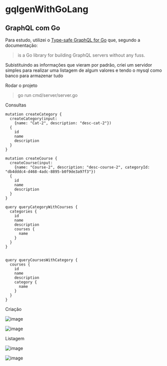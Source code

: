 # gqlgenWithGoLang
## GraphQL com Go

Para estudo, utilizei o [Type-safe GraphQL for Go](https://gqlgen.com/) que, segundo a documentação: 

> is a Go library for building GraphQL servers without any fuss.

Subistituindo as informações que vieram por padrão, criei um servidor simples para realizar uma listagem de algum valores e tendo o mysql como banco para armazenar tudo

Rodar o projeto

> go run cmd/server/server.go

Consultas


```
mutation createCategory {
  createCategory(input:
    {name: "Cat-2", description: "desc-cat-2"}) 
  {
  	id
  	name
  	description
  }
}

mutation createCourse {
  createCourse(input:
    {name: "Course-2", description: "desc-course-2", categoryId: "db4dddc4-d468-4adc-8895-b0f9de3a97f3"}) 
  {
  	id
  	name
  	description
  }
}

query queryCategoryWithCourses {
  categories {
    id
    name
    description
    courses {
      name
    }
  }
}


query queryCoursesWithCategory {
  courses {
    id
    name
    description
    category {
      name
    }
  }
}
```

Criação

![image](https://user-images.githubusercontent.com/26328503/222906487-873ada86-f21c-4330-9753-0e098a1fac93.png)

![image](https://user-images.githubusercontent.com/26328503/222906516-902af072-4ccd-4292-961d-594e5a923546.png)

Listagem

![image](https://user-images.githubusercontent.com/26328503/222906534-f3a271d4-606a-4516-be5f-6fcfdfb056c4.png)

![image](https://user-images.githubusercontent.com/26328503/222906549-28338986-5048-490c-a2e2-76d12f137d25.png)

